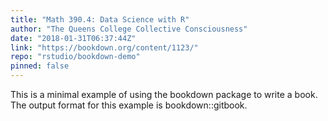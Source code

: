 ```yaml
---
title: "Math 390.4: Data Science with R"
author: "The Queens College Collective Consciousness"
date: "2018-01-31T06:37:44Z"
link: "https://bookdown.org/content/1123/"
repo: "rstudio/bookdown-demo"
pinned: false
---
```


This is a minimal example of using the bookdown package to write a book. The output format for this example is bookdown::gitbook.
